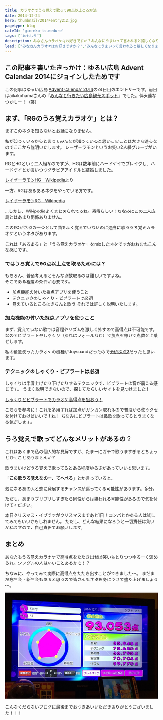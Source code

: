 ```yaml
---
title: カラオケでうろ覚えで歌って90点以上とる方法
date: 2014-12-24
hero: thumbnail/2014/entry212.jpg
pagetype: blog
cateId: 'ginneko-tsuredure'
tags: ["おもしろ"]
description: みなさんカラオケはお好きですか？みんなにうまいって言われると嬉しくなりますよね？先日カラオケでRGばりのうろ覚えカラオケで90点以上たたき出しました。ということで今回はコツをお教えします。ちなみにこの記事を読んだところで歌が上手くなる確約はいたしませんのでご了承ください。
lead: ["みなさんカラオケはお好きですか？","みんなにうまいって言われると嬉しくなりますよね？先日カラオケでRGばりのうろ覚えカラオケで90点以上たたき出しました。ということで今回はコツをお教えします。","ちなみにこの記事を読んだところで歌が上手くなる確約はいたしませんのでご了承ください。"]
---
```

## この記事を書いたきっかけ：ゆるい広島 Advent Calendar 2014にジョインしたためです
この記事はゆるい広島 [Advent Calendar 2014](http://www.adventar.org/calendars/334)の24日目のエントリーです。前日はaikakohamaさんの『[みんなと行きたい広島観光スポット](http://aika.co/hiroshima-tourist-spots/)』でした。伴天連なつかしー！（笑）

## まず、「RGのうろ覚えカラオケ」とは？
まずこのネタを知らないとお話になりません。

私が知っているからと言ってみんなが知っていると思いこむことは大きな過ちなのでここから説明いたします。
レーザーラモンというお笑い2人組グループがいます。

RGとHGという二人組なのですが、HGは数年前にハードゲイでブレイクし、ハードゲイとか言いつつグラビアアイドルと結婚しました。

[レイザーラモンHG　Wikipedia](http://ja.wikipedia.org/wiki/%E3%83%AC%E3%82%A4%E3%82%B6%E3%83%BC%E3%83%A9%E3%83%A2%E3%83%B3HG)より

一方、RGはあるあるネタをやっている方です。

[レイザーラモンRG　Wikipedia](http://ja.wikipedia.org/wiki/%E3%83%AC%E3%82%A4%E3%82%B6%E3%83%BC%E3%83%A9%E3%83%A2%E3%83%B3RG)

…しかし、Wikipediaよくまとめられてるね。素晴らしい！ちなみにこの二人広島とはあまり関係ありません。

このRGがネタの一つとして曲をよく覚えていないのに適当に歌ううろ覚えカラオケというネタがあります。

これは「あるある」と「うろ覚えカラオケ」をmixしたネタですがおおむねこんな感じです。

### ではうろ覚えで90点以上点を取るためには？
もちろん、普通考えるとそんな点数取るのは難しいですよね。<br>
そこである程度の条件が必要です。
* 加点機能の付いた採点アプリを使うこと
* テクニックのしゃくり・ビブラートは必須
* 覚えているところはきちんと歌う
それでは詳しく説明いたします。

### 加点機能の付いた採点アプリを使うこと
まず、覚えていない歌では音程やリズムを激しく外すので高得点は不可能です。なのでビブラートやしゃくり（あればフォールなど）で加点を稼いで点数を上乗せします。

私の最近使ったカラオケの機種がJoysoundだったので[分析採点3](http://camp.joysound.com/bunseki3/)だったと思います。

### テクニックのしゃくり・ビブラートは必須
しゃくりは半音上げたり下げたりするテクニックで、ビブラートは音が震える感じです。
うまく説明できないので、探してたらいいサイトを見つけました！

[しゃくりとビブラートでカラオケ高得点を狙おう！](http://press.share-wis.com/karaoke-high-point)

こちらを参考に！これを多用すれば加点がガンガン取れるので普段から使うクセを付けておけばいいですね！
ちなみにビブラートは鼻歌を歌ってるとうまくなる気がします。

## うろ覚えで歌ってどんなメリットがあるの？
これはあくまで私の個人的な見解ですが、たまーにガチで歌うますぎるとちょっとひくことありませんか？

歌うまいけどうろ覚えで歌ってるとある程度ゆるさがあっていいと思います。

「**この歌うろ覚えなのー、てへぺろ**」とか言っていると、

気になるあの人と恋に発展するチャンスが巡ってくる可能性があります。多分。

ただし、あまりブリブリしすぎたら同性からは嫌われる可能性があるので気を付けてください。

本日クリスマス・イブですがクリスマスまであと1日！コンパとかある人は試してみてもいいかもしれません。
ただし、どんな結果になろうと一切責任は負いかねますので、自己責任でお願いします。
## まとめ
あなたもうろ覚えカラオケで高得点をたたき出せば笑いもとりつつゆるーく褒められ、シングルの人はいいことあるかも！？

ちなみに、やってみて実際に高得点をたたき出すことができました～。
まだまだ忘年会・新年会もあると思うので皆さんもネタを身につけて盛り上げましょう～。

![カラオケで90点代とったど](./images/2014/entry212-1.jpg)

こんなくだらないブログに最後までおつきあいいただきありがとうございました！！！
